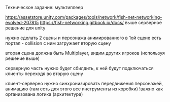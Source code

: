 Техническое задание: мультиплеер

https://assetstore.unity.com/packages/tools/network/fish-net-networking-evolved-207815
https://fish-networking.gitbook.io/docs/
выше серверное решение для unity

нужно сделать 2 сцены и персонажа анимированного
в 1ой сцене есть портал - collision с ним загружает вторую сцену

вторая сцена должна быть Multiplayer, видим других игроков (используя решение выше)

серверную часть нужно будет сбилдить, к ней будут подключаться клиенты переходя во вторую сцену 

клиент-серверно нужно синхронизировать передвижения персонажей, анимацию (там есть для этого все инструменты из коробки)
!важно как организована логика (архитектура)
